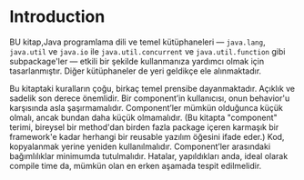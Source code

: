 # Introduction

BU kitap,Java programlama dili ve temel kütüphaneleri — `java.lang`, `java.util` ve `java.io` ile `java.util.concurrent`
ve `java.util.function` gibi subpackage'ler — etkili bir şekilde kullanmanıza yardımcı olmak için tasarlanmıştır. Diğer
kütüphaneler de yeri geldikçe ele alınmaktadır.

Bu kitaptaki kuralların çoğu, birkaç temel prensibe dayanmaktadır. Açıklık ve sadelik son derece önemlidir. Bir
component’in kullanıcısı, onun behavior'u karşısında asla şaşırmamalıdır. Component’ler mümkün olduğunca küçük olmalı,
ancak bundan daha küçük olmamalıdır. (Bu kitapta "component" terimi, bireysel bir method'dan birden fazla package içeren
karmaşık bir framework'e kadar herhangi bir reusable yazılım öğesini ifade eder.) Kod, kopyalanmak yerine yeniden
kullanılmalıdır. Component’ler arasındaki bağımlılıklar minimumda tutulmalıdır. Hatalar, yapıldıkları anda, ideal olarak
compile time da, mümkün olan en erken aşamada tespit edilmelidir.

